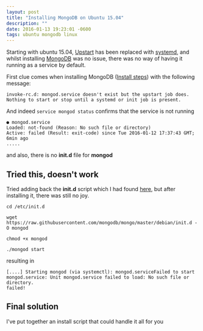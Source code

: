 ```yaml
---
layout: post
title: "Installing MongoDB on Ubuntu 15.04"
description: ""
date: 2016-01-13 19:23:01 -0600
tags: ubuntu mongodb linux
---
```


Starting with ubuntu 15.04, [Upstart](http://upstart.ubuntu.com/) has been replaced with [systemd](http://freedesktop.org/wiki/Software/systemd/), and whilst installing [MongoDB](http://mongodb.com) was no issue, there was no way of having it running as a service by default.

First clue comes when installing MongoDB ([Install steps](https://docs.mongodb.org/manual/tutorial/install-mongodb-on-ubuntu/#import-the-public-key-used-by-the-package-management-system)) with the following message:
```
invoke-rc.d: mongod.service doesn't exist but the upstart job does. Nothing to start or stop until a systemd or init job is present.
```

And indeed `service mongod status` confirms that the service is not running
```shell
● mongod.service
Loaded: not-found (Reason: No such file or directory)
Active: failed (Result: exit-code) since Tue 2016-01-12 17:37:43 GMT; 6min ago
.....
```

and also, there is no **init.d** file for **mongod**

## Tried this, doesn't work
Tried adding back the **init.d** script which I had found [here](https://github.com/mongodb/mongo/blob/master/debian/init.d), but after installing it, there was still no joy.

```shell
cd /etc/init.d

wget https://raw.githubusercontent.com/mongodb/mongo/master/debian/init.d -O mongod

chmod +x mongod

./mongod start
```

resulting in

```
[....] Starting mongod (via systemctl): mongod.serviceFailed to start mongod.service: Unit mongod.service failed to load: No such file or directory.
failed!
```

## Final solution
I've put together an install script that could handle it all for you
<script src="https://gist.github.com/w0rldart/21b9b8544fa7b6fbf0e2.js"></script>
